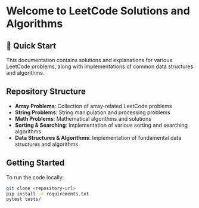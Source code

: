 # Welcome to LeetCode Solutions and Algorithms

## 🚀 Quick Start

This documentation contains solutions and explanations for various LeetCode problems, along with implementations of common data structures and algorithms.

## Repository Structure

- **Array Problems**: Collection of array-related LeetCode problems
- **String Problems**: String manipulation and processing problems
- **Math Problems**: Mathematical algorithms and solutions
- **Sorting & Searching**: Implementation of various sorting and searching algorithms
- **Data Structures & Algorithms**: Implementation of fundamental data structures and algorithms

## Getting Started

To run the code locally:

```bash
git clone <repository-url>
pip install -r requirements.txt
pytest tests/
```
